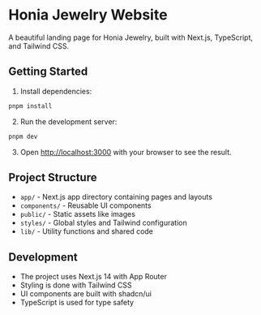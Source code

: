 # Honia Jewelry Website

A beautiful landing page for Honia Jewelry, built with Next.js, TypeScript, and Tailwind CSS.

## Getting Started

1. Install dependencies:
```bash
pnpm install
```

2. Run the development server:
```bash
pnpm dev
```

3. Open [http://localhost:3000](http://localhost:3000) with your browser to see the result.

## Project Structure

- `app/` - Next.js app directory containing pages and layouts
- `components/` - Reusable UI components
- `public/` - Static assets like images
- `styles/` - Global styles and Tailwind configuration
- `lib/` - Utility functions and shared code

## Development

- The project uses Next.js 14 with App Router
- Styling is done with Tailwind CSS
- UI components are built with shadcn/ui
- TypeScript is used for type safety
